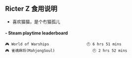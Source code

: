 ## Ricter Z 食用说明
- 喜欢猫猫，是个冇猫孤儿

<!-- steam-box start -->
#### - Steam playtime leaderboard
```text
🎮 World of Warships                 🕘 6 hrs 51 mins
🎮 雀魂麻将(MahjongSoul)                 🕘 2 hrs 52 mins
```
<!-- Powered by https://github.com/YouEclipse/steam-box . -->
<!-- steam-box end -->
